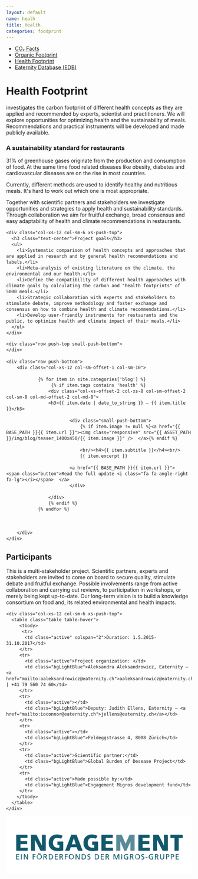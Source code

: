 ```yaml
---
layout: default
name: healh
title: Health
categories: foodprint
---
```


<div class="container hidden-xs">
	<div class="row">
		<div class="col-xs-12 text-center">
			<ul class="subNavigation">
				<a href="/foodprint"><li>CO₂ Facts</li></a>
				<a href="/foodprint/organic"><li>Organic Footprint</li></a>
	      <a href="/foodprint/health"><li class="current">Health Footprint</li></a>
				<a href="/foodprint/database"><li>Eaternity Database (EDB)</li></a>
			</ul>
		</div>
	</div>
</div>

<div class="container">
<!--
<div class="row push-top small-push-bottom">
    <div class="col-xs-12 text-center">
			<hr />
			<h1 style="font-size:100px">Save the Date</h1>
			<hr />
			<h3 class="text-center">Health & Organic Footprint Impulse-Event | Zürich, 28. September 2017</h3>
			<hr />
			<a href="https://smartchefs.eventbrite.com/"><button>RSVP</button></a>
    </div>
  </div> -->


  <div class="row push-top small-push-bottom">
    <div class="col-xs-12 text-center">
      <h1>Health Footprint</h1>
    </div>
  </div>

  <div class="row push-bottom">
    <div class="col-xs-12 col-sm-offset-1 col-sm-10 text-center">
      <p>investigates the carbon footprint of different health concepts as they are applied and recommended by experts, scientist and practitioners. We will explore opportunities for optimizing health and the sustainability of meals. Recommendations and practical instruments will be developed and made publicly available.</p>
    </div>
  </div>

  <div class="row push-bottom">
    <div class="col-xs-12 col-sm-6">
      <h3 class="text-center">A sustainability standard for restaurants</h3>
      <p> 31% of greenhouse gases originate from the production and consumption of food. At the same time food related diseases like obesity, diabetes and cardiovascular diseases are on the rise in most countries.</p>
      <p>Currently, different methods are used to identify healthy and nutritious meals. It's hard to work out which one is most appropriate.</p>
      <p>Together with scientific partners and stakeholders we investigate opportunities and strategies to apply health and sustainability standards. Through collaboration we aim for fruitful exchange, broad consensus and easy adaptability of health and climate recommendations in restaurants.</p>
    </div>

    <div class="col-xs-12 col-sm-6 xs-push-top">
      <h3 class="text-center">Project goals</h3>
      <ul>
        <li>Systematic comparison of health concepts and approaches that are applied in research and by general health recommendations and labels.</li>
        <li>Meta-analysis of existing literature on the climate, the environmental and our health.</li>
        <li>Define the compatibility of different health approaches with climate goals by calculating the carbon and "health footprints" of 5000 meals.</li>
        <li>Strategic collaboration with experts and stakeholders to stimulate debate, improve methodology and foster exchange and consensus on how to combine health and climate recommendations.</li>
        <li>Develop user-friendly instruments for restaurants and the public, to optimize health and climate impact of their meals.</li>
      </ul>
    </div>
  </div>


	<div class="row push-top small-push-bottom">
	</div>

	<div class="row push-bottom">
		<div class="col-xs-12 col-sm-offset-1 col-sm-10">

				{% for item in site.categories['blog'] %}
					 {% if item.tags contains 'health' %}
					<div class="col-xs-offset-2 col-xs-8 col-sm-offset-2 col-sm-8 col-md-offset-2 col-md-8">
					<h3>{{ item.date | date_to_string }} – {{ item.title }}</h3>

							<div class="small-push-bottom">
								{% if item.image != null %}<a href="{{ BASE_PATH }}{{ item.url }}"><img class="responsive" src="{{ ASSET_PATH }}/img/blog/teaser_1400x450/{{ item.image }}" />  </a>{% endif %}

								<br/><h4>{{ item.subtitle }}</h4><br/>
								{{ item.excerpt }}

							<a href="{{ BASE_PATH }}{{ item.url }}">  <span class="button">Read the full update <i class="fa fa-angle-right fa-lg"></i></span>  </a>
							</div>

					</div>
					{% endif %}
				{% endfor %}



		</div>
	</div>

</div>

  <div class="window" style="background-image: url('/img/foodprint/roooot.jpg');background-size: 500px 229px;background-position: left center;;background-size: 100%"></div>

<div class="container">
  <div class="row small-push-bottom push-top">
    <div class="col-xs-12 col-sm-6">
      <h2>Participants</h2>
      <p>This is a multi-stakeholder project. Scientific partners, experts and stakeholders are invited to come on board to secure quality, stimulate debate and fruitful exchange. Possible involvements range from active collaboration and carrying out reviews, to participation in workshops, or merely being kept up-to-date. Our long-term vision is to build a knowledge consortium on food and, its related environmental and health impacts.</p>
    </div>

    <div class="col-xs-12 col-sm-6 xs-push-top">
      <table class="table table-hover">
         <tbody>
          <tr>
           <td class="active" colspan="2">Duration: 1.5.2015-31.10.2017</td>
         </tr>
         <tr>
           <td class="active">Project organization: </td>
           <td class="bgLightBlue">Aleksandra Aleksandrowicz, Eaternity – <a href="mailto:aaleksandrowicz@eaternity.ch">aaleksandrowicz@eaternity.ch</a> | +41 79 560 74 60</td>
         </tr>
         <tr>
           <td class="active"></td>
           <td class="bgLightBlue">Deputy: Judith Ellens, Eaternity – <a href="mailto:ioconnor@eaternity.ch">jellens@eaternity.ch</a></td>
         </tr>
         <tr>
           <td class="active"></td>
           <td class="bgLightBlue">Feldeggstrasse 4, 8008 Zürich</td>
         </tr>
         <tr>
           <td class="active">Scientific partner:</td>
           <td class="bgLightBlue">Global Burden of Desease Project</td>
         </tr>
         <tr>
           <td class="active">Made possible by:</td>
           <td class="bgLightBlue">Engagement Migros development fund</td>
         </tr>
        </tbody>
      </table>
    </div>
  </div>
</div>

<div class="row push-bottom">
  <div class="col-xs-12 text-center">
    <img src="/img/organic-foodprint/logo-migrosengagement.svg">
  </div>
</div>


<script src="https://ajax.googleapis.com/ajax/libs/jquery/1.11.3/jquery.min.js"></script>
<script src="/js/jquery.magnific-popup.min.js"></script>
<script src="/js/bootstrap.min.js"></script>
<script src="/js/icheck.min.js"></script>
<script src="/js/script.js"></script>
